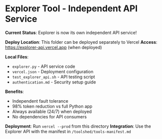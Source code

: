 # Explorer Tool - Independent API Service

**Current Status**: Explorer is now its own independent API service!

**Deploy Location**: This folder can be deployed separately to Vercel
**Access**: https://explorer-api.vercel.app (when deployed)

**Local Files**:
- `explorer.py` - API service code
- `vercel.json` - Deployment configuration
- `test_explorer_api.sh` - API testing script
- `authentication.md` - Security setup guide

**Benefits**: 
- Independent fault tolerance
- 98% token reduction vs full Python app
- Always available (24/7) when deployed
- No dependencies for API consumers

**Deployment**: Run `vercel --prod` from this directory
**Integration**: Use the Explorer API with the manifest in `/toolshed/tools-manifest.md`
